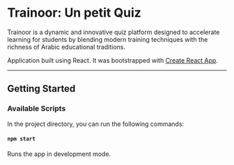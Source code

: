 # Trainoor: Un petit Quiz

Trainoor is a dynamic and innovative quiz platform designed to accelerate learning for students by blending modern training techniques with the richness of Arabic educational traditions.

Application built using React. It was bootstrapped with [Create React App](https://github.com/facebook/create-react-app).

---

## Getting Started

### Available Scripts

In the project directory, you can run the following commands:

#### `npm start`
Runs the app in development mode.